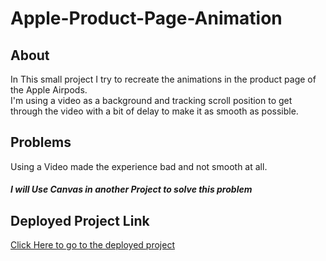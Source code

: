 # Apple-Product-Page-Animation

## About
In This small project I try to recreate the animations in the product page of the Apple Airpods.   
I'm using a video as a background and tracking scroll position to get through the video with a bit of delay to make it as smooth as possible.

## Problems
Using a Video made the experience bad and not smooth at all.
##### I will Use Canvas in another Project to solve this problem

## Deployed Project Link
[Click Here to go to the deployed project](https://apple-product-page-animation.vercel.app/)
